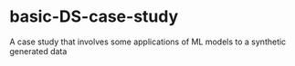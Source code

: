 # basic-DS-case-study
A case study that involves some applications of ML models to a synthetic generated data
